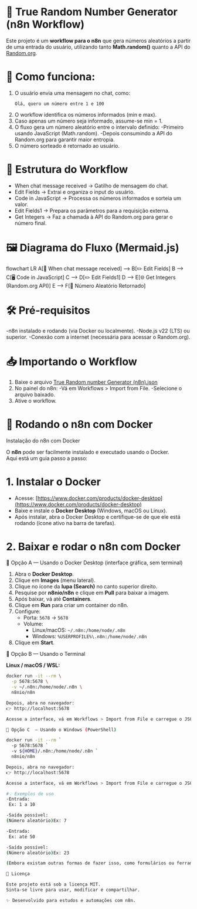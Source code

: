 # 🎲 True Random Number Generator (n8n Workflow)

Este projeto é um **workflow para o n8n** que gera números aleatórios a partir de uma entrada do usuário, utilizando tanto **Math.random()** quanto a API do [Random.org](https://www.random.org/).

# 🚀 Como funciona:

1. O usuário envia uma mensagem no chat, como:
   ```text
   Olá, quero um número entre 1 e 100
   
2. O workflow identifica os números informados (min e max).
3. Caso apenas um número seja informado, assume-se min = 1.
4. O fluxo gera um número aleatório entre o intervalo definido:
   -Primeiro usando JavaScript (Math.random).
   -Depois consumindo a API do Random.org para garantir maior entropia.
5. O número sorteado é retornado ao usuário.

# 📂 Estrutura do Workflow
- When chat message received → Gatilho de mensagem do chat.
- Edit Fields → Extrai e organiza o input do usuário.
- Code in JavaScript → Processa os números informados e sorteia um valor.
- Edit Fields1 → Prepara os parâmetros para a requisição externa.
- Get Integers → Faz a chamada à API do Random.org para gerar o número final.

# 🖼️ Diagrama do Fluxo (Mermaid.js)
flowchart LR
    A[💬 When chat message received] --> B[✏️ Edit Fields]
    B --> C[🖥️ Code in JavaScript]
    C --> D[✏️ Edit Fields1]
    D --> E[🌐 Get Integers (Random.org API)]
    E --> F[🎲 Número Aleatório Retornado]

# 🛠️ Pré-requisitos
-n8n instalado e rodando (via Docker ou localmente).
-Node.js v22 (LTS) ou superior.
-Conexão com a internet (necessária para acessar o Random.org).

# 📥 Importando o Workflow
1. Baixe o arquivo [True Random number Generator (n8n).json](./True%20Random%20number%20Generator%20(n8n).json)
2. No painel do n8n:
   -Vá em Workflows > Import from File.
   -Selecione o arquivo baixado.
3. Ative o workflow.

# 🐳 Rodando o n8n com Docker
Instalação do n8n com Docker

O **n8n** pode ser facilmente instalado e executado usando o Docker.  
Aqui está um guia passo a passo:

# 1. Instalar o Docker

- Acesse: [https://www.docker.com/products/docker-desktop](https://www.docker.com/products/docker-desktop)  
- Baixe e instale o **Docker Desktop** (Windows, macOS ou Linux).  
- Após instalar, abra o Docker Desktop e certifique-se de que ele está rodando (ícone ativo na barra de tarefas).
  
# 2. Baixar e rodar o n8n com Docker
🔹 Opção A — Usando o Docker Desktop (interface gráfica, sem terminal)

1. Abra o **Docker Desktop**.  
2. Clique em **Images** (menu lateral).  
3. Clique no ícone da **lupa (Search)** no canto superior direito.  
4. Pesquise por **n8nio/n8n** e clique em **Pull** para baixar a imagem.  
5. Após baixar, vá até **Containers**.  
6. Clique em **Run** para criar um container do n8n.  
7. Configure:  
   - Porta: `5678` → `5678`  
   - Volume:  
     - Linux/macOS: `~/.n8n:/home/node/.n8n`  
     - Windows: `%USERPROFILE%\.n8n:/home/node/.n8n`  
8. Clique em **Start**.  

🔹 Opção B  — Usando o Terminal

**Linux / macOS / WSL:**
```bash
docker run -it --rm \
  -p 5678:5678 \
  -v ~/.n8n:/home/node/.n8n \
  n8nio/n8n

Depois, abra no navegador:
👉 http://localhost:5678

Acesse a interface, vá em Workflows > Import from File e carregue o JSON deste repositório.

🔹 Opção C  — Usando o Windows (PowerShell)

docker run -it --rm `
  -p 5678:5678 `
  -v ${HOME}/.n8n:/home/node/.n8n `
  n8nio/n8n

Depois, abra no navegador:
👉 http://localhost:5678

Acesse a interface, vá em Workflows > Import from File e carregue o JSON deste repositório.

#💡 Exemplos de uso
-Entrada:
 Ex: 1 a 10

-Saída possível:
(Número aleatório)Ex: 7

-Entrada:
 Ex: até 50 

-Saída possível:
(Número aleatório)Ex: 23

(Embora existam outras formas de fazer isso, como formulários ou ferramentas no-code, este workflow mostra uma abordagem prática e automatizada dentro do n8n.)

📜 Licença

Este projeto está sob a licença MIT.
Sinta-se livre para usar, modificar e compartilhar.

✨ Desenvolvido para estudos e automações com n8n.

